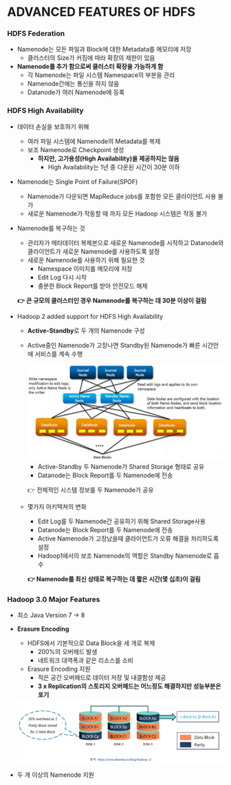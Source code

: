 # ADVANCED FEATURES OF HDFS

### HDFS Federation

- Namenode는 모든 파일과 Block에 대한 Metadata를 메모리에 저장
  - 클러스터의 Size가 커짐에 따라 확장의 제한이 있음
- **Namenode를 추가 함으로써 클러스터 확장을 가능하게 함**
  - 각 Namenode는 파일 시스템 Namespace의 부분을 관리
  - Namenode간에는 통신을 하지 않음
  - Datanode가 여러 Namenode에 등록



### HDFS High Availability

- 데이터 손실을 보호하기 위해

  - 여러 파일 시스템에 Namenode의 Metadata를 복제
  - 보조 Namenode로 Checkpoint 생성
    - **하지만, 고가용성(High Availability)을 제공하지는 않음**
      - High Availability는 1년 중 다운된 시간이 30분 이하

- Namenode는 Single Point of Failure(SPOF)

  - Namenode가 다운되면 MapReduce jobs를 포함한 모든 클라이언트 사용 불가
  - 새로운 Namenode가 작동할 때 까지 모든 Hadoop 시스템은 작동 불가

- Namenode를 복구하는 것

  - 관리자가 메타데이터 복제본으로 새로운 Namenode를 시작하고 Datanode와 클라이언트가 새로운 Namenode를 사용하도록 설정
  - 새로운 Namenode를 사용하기 위해 필요한 것
    - Namespace 이미지를 메모리에 저장
    - Edit Log 다시 시작
    - 충분한 Block Report를 받아 안전모드 해제

  **:point_right: 큰 규모의 클러스터인 경우 Namenode를 복구하는 데 30분 이상이 걸림**

- Hadoop 2 added support for HDFS High Availability

  - **Active-Standby**로 두 개의 Namenode 구성

  - Active중인 Namenode가 고장나면 Standby된 Namenode가 빠른 시간안에 서비스를 계속 수행

     <img src="..\..\img\image-20201015023923968.png" alt="image-20201015023923968" style="zoom:80%;" />

    - Active-Standby 두 Namenode가 Shared Storage 형태로 공유
    - Datanode는 Block Report를 두 Namenode에 전송

    :point_right: 전체적인 시스템 정보를 두 Namenode가 공유

  - 몇가지 아키텍쳐의 변화

    - Edit Log를 두 Namenode간 공유하기 위해 Shared Storage사용
    - Datanode는 Block Report를 두 Namenode에 전송
    - Active Namenode가 고장났을때 클라이언트가 오류 해결을 처리하도록 설정
    - Hadoop1에서의 보조 Namenode의 역할은 Standby Namenode로 흡수

    **:point_right: Namenode를 최신 상태로 복구하는 데 짧은 시간(몇 십초)이 걸림**



### Hadoop 3.0 Major Features

- 최소 Java Version 7 -> 8

- **Erasure Encoding**

  - HDFS에서 기본적으로 Data Block을 세 개로 복제
    - 200%의 오버헤드 발생
    - 네트워크 대역폭과 같은 리소스를 소비
  - Erasure Encoding 지원
    - 적은 공간 오버헤드로 데이터 저장 및 내결함성 제공
    - **3 x Replication의 스토리지 오버헤드는 어느정도 해결하지만 성능부분은 포기**

   <img src="..\..\img\image-20201015025712696.png" alt="image-20201015025712696" style="zoom:80%;" />

- 두 개 이상의 Namenode 지원